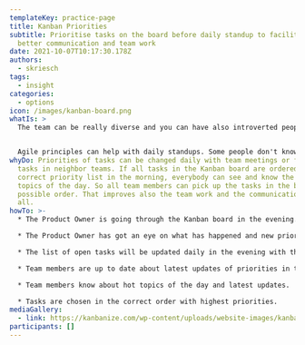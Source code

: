 ```yaml
---
templateKey: practice-page
title: Kanban Priorities
subtitle: Prioritise tasks on the board before daily standup to facilitate
  better communication and team work
date: 2021-10-07T10:17:30.178Z
authors:
  - skriesch
tags:
  - insight
categories: 
  - options
icon: /images/kanban-board.png
whatIs: >
  The team can be really diverse and you can have also introverted people.


  Agile principles can help with daily standups. Some people don't know which tasks should be taken first. Prioritizing in the evening before the next standup can help here.
whyDo: Priorities of tasks can be changed daily with team meetings or finished
  tasks in neighbor teams. If all tasks in the Kanban board are ordered in the
  correct priority list in the morning, everybody can see and know the hot
  topics of the day. So all team members can pick up the tasks in the best
  possible order. That improves also the team work and the communication between
  all.
howTo: >-
  * The Product Owner is going through the Kanban board in the evening.

  * The Product Owner has got an eye on what has happened and new priorities.

  * The list of open tasks will be updated daily in the evening with the correct order of hot topics in the Kanban board.

  * Team members are up to date about latest updates of priorities in the morning.

  * Team members know about hot topics of the day and latest updates.

  * Tasks are chosen in the correct order with highest priorities.
mediaGallery:
  - link: https://kanbanize.com/wp-content/uploads/website-images/kanban-resources/kanban%20color%20code.png
participants: []
---
```

